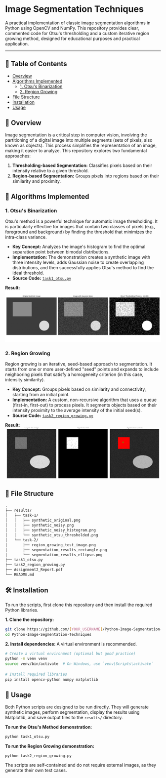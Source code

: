 # Image Segmentation Techniques

A practical implementation of classic image segmentation algorithms in Python using OpenCV and NumPy. This repository provides clear, commented code for Otsu's thresholding and a custom iterative region growing method, designed for educational purposes and practical application.

<!-- ![Segmentation Showcase](https://github.com/YOUR_USERNAME/Python-Image-Segmentation-Techniques/assets/YOUR_ASSET_ID/segmentation_showcase.png)  -->
<!-- **Action:** Create a side-by-side comparison image of your best Otsu and Region Growing results, upload it to your repo (e.g., in a new '.github/assets' folder), and replace this link. -->

---

## 📖 Table of Contents

- [Overview](#-overview)
- [Algorithms Implemented](#-algorithms-implemented)
  - [1. Otsu's Binarization](#1-otsus-binarization)
  - [2. Region Growing](#2-region-growing)
- [File Structure](#-file-structure)
- [Installation](#-installation)
- [Usage](#-usage)

## 🎯 Overview

Image segmentation is a critical step in computer vision, involving the partitioning of a digital image into multiple segments (sets of pixels, also known as objects). This process simplifies the representation of an image, making it easier to analyze. This repository explores two fundamental approaches:

1.  **Thresholding-based Segmentation:** Classifies pixels based on their intensity relative to a given threshold.
2.  **Region-based Segmentation:** Groups pixels into regions based on their similarity and proximity.

## 🧠 Algorithms Implemented

### 1. Otsu's Binarization

Otsu's method is a powerful technique for automatic image thresholding. It is particularly effective for images that contain two classes of pixels (e.g., foreground and background) by finding the threshold that minimizes the intra-class variance.

-   **Key Concept:** Analyzes the image's histogram to find the optimal separation point between bimodal distributions.
-   **Implementation:** The demonstration creates a synthetic image with three intensity levels, adds Gaussian noise to create overlapping distributions, and then successfully applies Otsu's method to find the ideal threshold.
-   **Source Code:** [`task1_otsu.py`](./task1_otsu.py)

**Result:**
![Otsu's Method Result](results/task-1/task1_comparison.png)
<!-- **Action:** Upload your 'task1_comparison.png' and replace this link. -->

### 2. Region Growing

Region growing is an iterative, seed-based approach to segmentation. It starts from one or more user-defined "seed" points and expands to include neighboring pixels that satisfy a homogeneity criterion (in this case, intensity similarity).

-   **Key Concept:** Groups pixels based on similarity and connectivity, starting from an initial point.
-   **Implementation:** A custom, non-recursive algorithm that uses a queue (first-in, first-out) to process pixels. It segments objects based on their intensity proximity to the average intensity of the initial seed(s).
-   **Source Code:** [`task2_region_growing.py`](./task2_region_growing.py)

**Result:**
![Region Growing Result](results/task-2/segmentation_results_rectangle.png)
<!-- **Action:** Upload one of your region growing result composites and replace this link. -->

## 📁 File Structure

```
.
├── results/
│   ├── task-1/
│   │   ├── synthetic_original.png
│   │   ├── synthetic_noisy.png
│   │   ├── synthetic_noisy_histogram.png
│   │   └── synthetic_otsu_thresholded.png
│   └── task-2/
│       ├── region_growing_test_image.png
│       ├── segmentation_results_rectangle.png
│       └── segmentation_results_ellipse.png
├── task1_otsu.py
├── task2_region_growing.py
├── Assignment2_Report.pdf
└── README.md
```

## 🛠️ Installation

To run the scripts, first clone this repository and then install the required Python libraries.

**1. Clone the repository:**
```bash
git clone https://github.com/[YOUR_USERNAME]/Python-Image-Segmentation-Techniques.git
cd Python-Image-Segmentation-Techniques
```

**2. Install dependencies:**
A virtual environment is recommended.
```bash
# Create a virtual environment (optional but good practice)
python -m venv venv
source venv/bin/activate  # On Windows, use `venv\Scripts\activate`

# Install required libraries
pip install opencv-python numpy matplotlib
```

## 🚀 Usage

Both Python scripts are designed to be run directly. They will generate synthetic images, perform segmentation, display the results using Matplotlib, and save output files to the `results/` directory.

**To run the Otsu's Method demonstration:**
```bash
python task1_otsu.py
```

**To run the Region Growing demonstration:**
```bash
python task2_region_growing.py
```
The scripts are self-contained and do not require external images, as they generate their own test cases.


